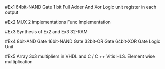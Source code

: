 #Ex1
64bit-NAND Gate
1 bit Full Adder
And Xor Logic unit
register in each output

#Ex2
MUX 2 implementations
Func Implementation

#Ex3
Synthesis of Ex2 and Ex3
32-RAM

#Ex4
8bit-AND Gate
16bit-NAND Gate
32bit-OR Gate
64bit-XOR Gate
Logic Unit

#Ex5
Array 3x3 multipliers in VHDL and 
C / C ++ Vitis HLS.
Element wise multiplication
